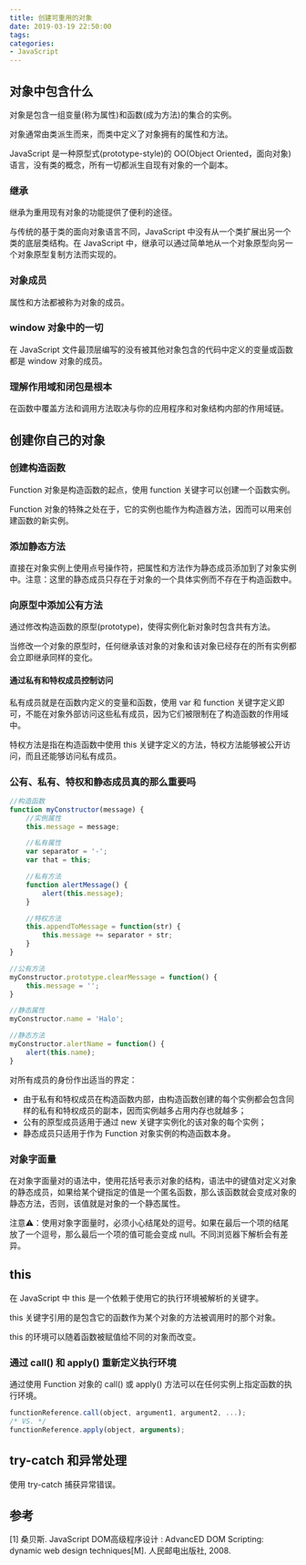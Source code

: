 ```yaml
---
title: 创建可重用的对象
date: 2019-03-19 22:50:00
tags:
categories:
- JavaScript
---
```


## 对象中包含什么
对象是包含一组变量(称为属性)和函数(成为方法)的集合的实例。

对象通常由类派生而来，而类中定义了对象拥有的属性和方法。

JavaScript 是一种原型式(prototype-style)的 OO(Object Oriented，面向对象)语言，没有类的概念，所有一切都派生自现有对象的一个副本。

### 继承
继承为重用现有对象的功能提供了便利的途径。

与传统的基于类的面向对象语言不同，JavaScript 中没有从一个类扩展出另一个类的底层类结构。在 JavaScript 中，继承可以通过简单地从一个对象原型向另一个对象原型复制方法而实现的。

### 对象成员
属性和方法都被称为对象的成员。

### window 对象中的一切
在 JavaScript 文件最顶层编写的没有被其他对象包含的代码中定义的变量或函数都是 window 对象的成员。

### 理解作用域和闭包是根本
在函数中覆盖方法和调用方法取决与你的应用程序和对象结构内部的作用域链。


## 创建你自己的对象
### 创建构造函数
Function 对象是构造函数的起点，使用 function 关键字可以创建一个函数实例。

Function 对象的特殊之处在于，它的实例也能作为构造器方法，因而可以用来创建函数的新实例。

### 添加静态方法
直接在对象实例上使用点号操作符，把属性和方法作为静态成员添加到了对象实例中。注意：这里的静态成员只存在于对象的一个具体实例而不存在于构造函数中。

### 向原型中添加公有方法
通过修改构造函数的原型(prototype)，使得实例化新对象时包含共有方法。

当修改一个对象的原型时，任何继承该对象的对象和该对象已经存在的所有实例都会立即继承同样的变化。

#### 通过私有和特权成员控制访问
私有成员就是在函数内定义的变量和函数，使用 var 和 function 关键字定义即可，不能在对象外部访问这些私有成员，因为它们被限制在了构造函数的作用域中。

特权方法是指在构造函数中使用 this 关键字定义的方法，特权方法能够被公开访问，而且还能够访问私有成员。

### 公有、私有、特权和静态成员真的那么重要吗

```javascript
//构造函数
function myConstructor(message) {
    //实例属性
    this.message = message;

    //私有属性
    var separator = '-';
    var that = this;

    //私有方法
    function alertMessage() {
        alert(this.message);
    }

    //特权方法
    this.appendToMessage = function(str) {
        this.message += separator + str;
    }
}

//公有方法
myConstructor.prototype.clearMessage = function() {
    this.message = '';
}

//静态属性
myConstructor.name = 'Halo';

//静态方法
myConstructor.alertName = function() {
    alert(this.name);
}
```
对所有成员的身份作出适当的界定：
- 由于私有和特权成员在构造函数内部，由构造函数创建的每个实例都会包含同样的私有和特权成员的副本，因而实例越多占用内存也就越多；
- 公有的原型成员适用于通过 new 关键字实例化的该对象的每个实例；
- 静态成员只适用于作为 Function 对象实例的构造函数本身。

### 对象字面量
在对象字面量对的语法中，使用花括号表示对象的结构，语法中的键值对定义对象的静态成员，如果给某个键指定的值是一个匿名函数，那么该函数就会变成对象的静态方法，否则，该值就是对象的一个静态属性。

注意⚠️：使用对象字面量时，必须小心结尾处的逗号。如果在最后一个项的结尾放了一个逗号，那么最后一个项的值可能会变成 null。不同浏览器下解析会有差异。

## this
在 JavaScript 中 this 是一个依赖于使用它的执行环境被解析的关键字。

this 关键字引用的是包含它的函数作为某个对象的方法被调用时的那个对象。

this 的环境可以随着函数被赋值给不同的对象而改变。

### 通过 call() 和 apply() 重新定义执行环境
通过使用 Function 对象的 call() 或 apply() 方法可以在任何实例上指定函数的执行环境。

```javascript
functionReference.call(object, argument1, argument2, ...);
/* VS. */
functionReference.apply(object, arguments);
```

## try-catch 和异常处理
使用 try-catch 捕获异常错误。




## 参考
[1] 桑贝斯. JavaScript DOM高级程序设计 : AdvancED DOM Scripting: dynamic web design techniques[M]. 人民邮电出版社, 2008.